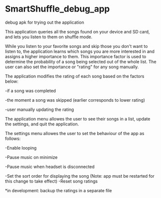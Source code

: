 # SmartShuffle_debug_app
debug apk for trying out the application

This application queries all the songs found on your device and SD card, and lets you listen to them on shuffle mode. 

While you listen to your favorite songs and skip those you don't want to listen to, the application learns which songs you are 
more interested in and assigns a higher importance to them. This importance factor is used to determine the probability of a song
being selected out of the whole list. The user can also set the importance or "rating" for any song manually. 

The application modifies the rating of each song based on the factors below: 

-if a song was completed

-the moment a song was skipped (earlier corresponds to lower rating) 

-user manually updating the rating 

The application menu allowes the user to see their songs in a list, update the settings, and quit the application. 

The settings menu allowes the user to set the behaviour of the app as follows: 

-Enable looping

-Pause music on minimize

-Pause music when headset is disconnected

-Set the sort order for displaying the song (Note: app must be restarted for this change to take effect)
-Reset song ratings 

*in development: backup the ratings in a separate file 
